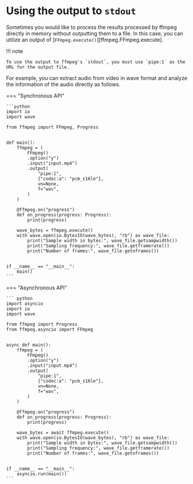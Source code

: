 # Using the output to `stdout`
Sometimes you would like to process the results processed by ffmpeg directly in memory without outputting them to a file. In this case, you can utilize an output of [`FFmpeg.execute()`][ffmpeg.FFmpeg.execute].

!!! note

    To use the output to ffmpeg's `stdout`, you must use `pipe:1` as the URL for the output file.

For example, you can extract audio from video in wave format and analyze the information of the audio directly as follows.

=== "Synchronous API"

    ```python
    import io
    import wave

    from ffmpeg import FFmpeg, Progress


    def main():
        ffmpeg = (
            FFmpeg()
            .option("y")
            .input("input.mp4")
            .output(
                "pipe:1",
                {"codec:a": "pcm_s16le"},
                vn=None,
                f="wav",
            )
        )

        @ffmpeg.on("progress")
        def on_progress(progress: Progress):
            print(progress)

        wave_bytes = ffmpeg.execute()
        with wave.open(io.BytesIO(wave_bytes), "rb") as wave_file:
            print("Sample width in bytes:", wave_file.getsampwidth())
            print("Sampling frequency:", wave_file.getframerate())
            print("Number of frames:", wave_file.getnframes())


    if __name__ == "__main__":
        main()
    ```

=== "Asynchronous API"

    ``` python
    import asyncio
    import io
    import wave

    from ffmpeg import Progress
    from ffmpeg.asyncio import FFmpeg


    async def main():
        ffmpeg = (
            FFmpeg()
            .option("y")
            .input("input.mp4")
            .output(
                "pipe:1",
                {"codec:a": "pcm_s16le"},
                vn=None,
                f="wav",
            )
        )

        @ffmpeg.on("progress")
        def on_progress(progress: Progress):
            print(progress)

        wave_bytes = await ffmpeg.execute()
        with wave.open(io.BytesIO(wave_bytes), "rb") as wave_file:
            print("Sample width in bytes:", wave_file.getsampwidth())
            print("Sampling frequency:", wave_file.getframerate())
            print("Number of frames:", wave_file.getnframes())


    if __name__ == "__main__":
        asyncio.run(main())
    ```